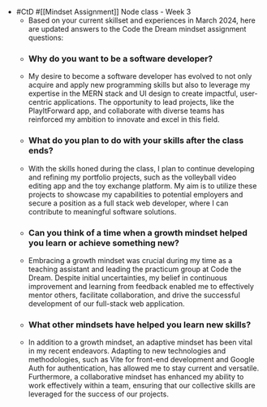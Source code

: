 - #CtD #[[Mindset Assignment]] Node class - Week 3
	- Based on your current skillset and experiences in March 2024, here are updated answers to the Code the Dream mindset assignment questions:
	- ### Why do you want to be a software developer?
	- My desire to become a software developer has evolved to not only acquire and apply new programming skills but also to leverage my expertise in the MERN stack and UI design to create impactful, user-centric applications. The opportunity to lead projects, like the PlayItForward app, and collaborate with diverse teams has reinforced my ambition to innovate and excel in this field.
	- ### What do you plan to do with your skills after the class ends?
	- With the skills honed during the class, I plan to continue developing and refining my portfolio projects, such as the volleyball video editing app and the toy exchange platform. My aim is to utilize these projects to showcase my capabilities to potential employers and secure a position as a full stack web developer, where I can contribute to meaningful software solutions.
	- ### Can you think of a time when a growth mindset helped you learn or achieve something new?
	- Embracing a growth mindset was crucial during my time as a teaching assistant and leading the practicum group at Code the Dream. Despite initial uncertainties, my belief in continuous improvement and learning from feedback enabled me to effectively mentor others, facilitate collaboration, and drive the successful development of our full-stack web application.
	- ### What other mindsets have helped you learn new skills?
	- In addition to a growth mindset, an adaptive mindset has been vital in my recent endeavors. Adapting to new technologies and methodologies, such as Vite for front-end development and Google Auth for authentication, has allowed me to stay current and versatile. Furthermore, a collaborative mindset has enhanced my ability to work effectively within a team, ensuring that our collective skills are leveraged for the success of our projects.